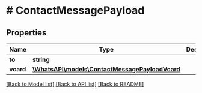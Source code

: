 # # ContactMessagePayload

## Properties

Name | Type | Description | Notes
------------ | ------------- | ------------- | -------------
**to** | **string** |  |
**vcard** | [**\WhatsAPI\models\ContactMessagePayloadVcard**](ContactMessagePayloadVcard.md) |  |

[[Back to Model list]](../../README.md#models) [[Back to API list]](../../README.md#endpoints) [[Back to README]](../../README.md)
